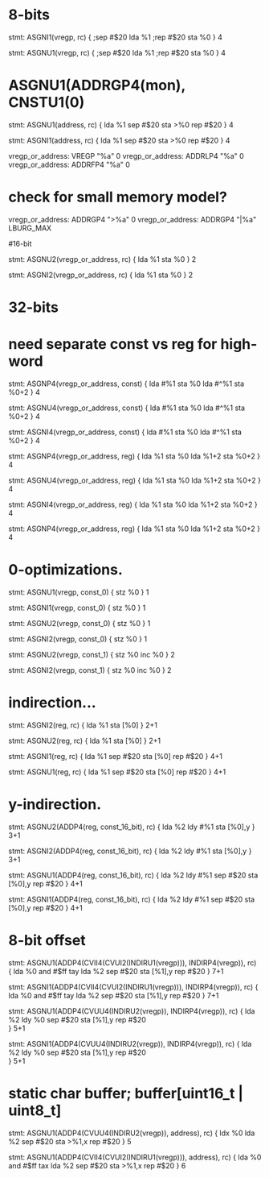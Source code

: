 
# 8-bits

stmt: ASGNI1(vregp, rc) {
    ;sep #$20
    lda %1
    ;rep #$20
    sta %0
} 4

stmt: ASGNU1(vregp, rc) {
    ;sep #$20
    lda %1
    ;rep #$20
    sta %0
} 4

# ASGNU1(ADDRGP4(mon), CNSTU1(0)

stmt: ASGNU1(address, rc) {
    lda %1
    sep #$20
    sta >%0
    rep #$20
} 4

stmt: ASGNI1(address, rc) {
    lda %1
    sep #$20
    sta >%0
    rep #$20
} 4


vregp_or_address: VREGP "%a" 0
vregp_or_address: ADDRLP4 "%a" 0
vregp_or_address: ADDRFP4 "%a" 0

# check for small memory model?
vregp_or_address: ADDRGP4 ">%a" 0
vregp_or_address: ADDRGP4 "|%a" LBURG_MAX


#16-bit

stmt: ASGNU2(vregp_or_address, rc) {
    lda %1
    sta %0
} 2

stmt: ASGNI2(vregp_or_address, rc) {
    lda %1
    sta %0
} 2


# 32-bits
# need separate const vs reg for high-word

stmt: ASGNP4(vregp_or_address, const) {
    lda #%1
    sta %0
    lda #^%1
    sta %0+2
} 4

stmt: ASGNU4(vregp_or_address, const) {
    lda #%1
    sta %0
    lda #^%1
    sta %0+2
} 4

stmt: ASGNI4(vregp_or_address, const) {
    lda #%1
    sta %0
    lda #^%1
    sta %0+2
} 4


stmt: ASGNP4(vregp_or_address, reg) {
    lda %1
    sta %0
    lda %1+2
    sta %0+2
} 4


stmt: ASGNU4(vregp_or_address, reg) {
    lda %1
    sta %0
    lda %1+2
    sta %0+2
} 4

stmt: ASGNI4(vregp_or_address, reg) {
    lda %1
    sta %0
    lda %1+2
    sta %0+2
} 4

stmt: ASGNP4(vregp_or_address, reg) {
    lda %1
    sta %0
    lda %1+2
    sta %0+2
} 4



# 0-optimizations.


stmt: ASGNU1(vregp, const_0) {
    stz %0
} 1

stmt: ASGNI1(vregp, const_0) {
    stz %0
} 1

stmt: ASGNU2(vregp, const_0) {
    stz %0
} 1

stmt: ASGNI2(vregp, const_0) {
    stz %0
} 1

stmt: ASGNU2(vregp, const_1) {
    stz %0
    inc %0
} 2

stmt: ASGNI2(vregp, const_1) {
    stz %0
    inc %0
} 2


# indirection...

stmt: ASGNI2(reg, rc) {
    lda %1
    sta [%0]
} 2+1

stmt: ASGNU2(reg, rc) {
    lda %1
    sta [%0]
} 2+1


stmt: ASGNI1(reg, rc) {
    lda %1
    sep #$20
    sta [%0]
    rep #$20
} 4+1

stmt: ASGNU1(reg, rc) {
    lda %1
    sep #$20
    sta [%0]
    rep #$20
} 4+1


# y-indirection.

stmt: ASGNU2(ADDP4(reg, const_16_bit), rc) {
    lda %2
    ldy #%1
    sta [%0],y
} 3+1

stmt: ASGNI2(ADDP4(reg, const_16_bit), rc) {
    lda %2
    ldy #%1
    sta [%0],y
} 3+1

stmt: ASGNU1(ADDP4(reg, const_16_bit), rc) {
    lda %2
    ldy #%1
    sep #$20
    sta [%0],y
    rep #$20
} 4+1

stmt: ASGNI1(ADDP4(reg, const_16_bit), rc) {
    lda %2
    ldy #%1
    sep #$20
    sta [%0],y
    rep #$20
} 4+1

# 8-bit offset
stmt: ASGNU1(ADDP4(CVII4(CVUI2(INDIRU1(vregp))), INDIRP4(vregp)), rc) {
    lda %0
    and #$ff
    tay
    lda %2
    sep #$20
    sta [%1],y
    rep #$20
} 7+1

stmt: ASGNI1(ADDP4(CVII4(CVUI2(INDIRU1(vregp))), INDIRP4(vregp)), rc) {
    lda %0
    and #$ff
    tay
    lda %2
    sep #$20
    sta [%1],y
    rep #$20
} 7+1

stmt: ASGNU1(ADDP4(CVUU4(INDIRU2(vregp)), INDIRP4(vregp)), rc) {
    lda %2
    ldy %0
    sep #$20
    sta [%1],y
    rep #$20    
} 5+1

stmt: ASGNI1(ADDP4(CVUU4(INDIRU2(vregp)), INDIRP4(vregp)), rc) {
    lda %2
    ldy %0
    sep #$20
    sta [%1],y
    rep #$20    
} 5+1



# static char buffer; buffer[uint16_t | uint8_t]
stmt: ASGNU1(ADDP4(CVUU4(INDIRU2(vregp)), address), rc) {
    ldx %0
    lda %2
    sep #$20
    sta >%1,x
    rep #$20
} 5

stmt: ASGNU1(ADDP4(CVII4(CVUI2(INDIRU1(vregp))), address), rc) {
    lda %0
    and #$ff
    tax
    lda %2
    sep #$20
    sta >%1,x
    rep #$20
} 6


